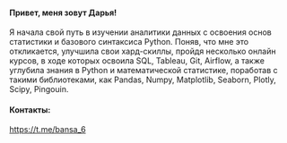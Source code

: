#### Привет, меня зовут Дарья!
Я начала свой путь в изучении аналитики данных с освоения основ статистики и базового синтаксиса Python. Поняв, что мне это откликается, улучшила свои хард-скиллы, пройдя несколько онлайн курсов, в ходе которых освоила SQL, Tableau, Git, Airflow, а также углубила знания в Python и математической статистике, поработав с такими библиотеками, как Pandas, Numpy, Matplotlib, Seaborn, Plotly, Scipy, Pingouin.  

#### Контакты:
https://t.me/bansa_6
